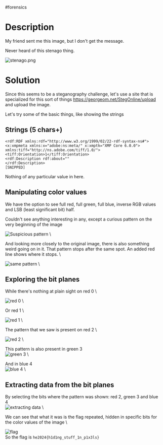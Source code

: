 #forensics 
# Description
My friend sent me this image, but I don't get the message.

Never heard of this stenago thing.

![stenago.png](../Screenshots/Pasted%20image%2020240506203222.png)
# Solution
Since this seems to be a steganography challenge, let's use a site that is specialized for this sort of things https://georgeom.net/StegOnline/upload and upload the image.

Let's try some of the basic things, like showing the strings
## Strings (5 chars+)
```
<rdf:RDF xmlns:rdf="http://www.w3.org/1999/02/22-rdf-syntax-ns#">
<x:xmpmeta xmlns:x="adobe:ns:meta/" x:xmptk="XMP Core 6.0.0">
xmlns:tiff="http://ns.adobe.com/tiff/1.0/">
<tiff:Orientation>1</tiff:Orientation>
<rdf:Description rdf:about=""
</rdf:Description> 
[SNIPPED]
```
Nothing of any particular value in here.

## Manipulating color values
We have the option to see full red, full green, full blue, inverse RGB values and LSB (least significant bit) half.

Couldn't see anything interesting in any, except a curious pattern on the very beginning of the image

![Suspicious pattern](../Screenshots/Pasted%20image%2020240506204513.png)
\

And looking more closely to the original image, there is also something weird going on in it. That pattern stops after the same spot. An added red line shows where it stops.
\

![same pattern](../Screenshots/Pasted%20image%2020240506204756.png)
\
## Exploring the bit planes
While there's nothing at plain sight on red 0
\

![red 0](../Screenshots/Pasted%20image%2020240506205522.png)
\

Or red 1
\

![red 1](../Screenshots/Pasted%20image%2020240506205611.png)
\

The pattern that we saw is present on red 2
\

![red 2](../Screenshots/Pasted%20image%2020240506205722.png)
\

This pattern is also present in green 3
\
![green 3](../Screenshots/Pasted%20image%2020240506205925.png)
\

And in blue 4
\
![blue 4](../Screenshots/Pasted%20image%2020240506210011.png)
\
## Extracting data from the bit planes
By selecting the bits where the pattern was shown: red 2, green 3 and blue 4
\
![extracting data](../Screenshots/Pasted%20image%2020240506210304.png)
\

We can see that what it was is the flag repeated, hidden in specific bits for the color values of the image
\

![flag](../Screenshots/Pasted%20image%2020240506210512.png)
\
So the flag is `he2024{h1d1ng_stuff_1n_p1x3ls}`